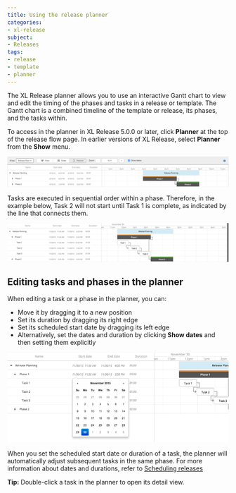 ```yaml
---
title: Using the release planner
categories:
- xl-release
subject:
- Releases
tags:
- release
- template
- planner
---
```


The XL Release planner allows you to use an interactive Gantt chart to view and edit the timing of the phases and tasks in a release or template. The Gantt chart is a combined timeline of the template or release, its phases, and the tasks within.

To access in the planner in XL Release 5.0.0 or later, click **Planner** at the top of the release flow page. In earlier versions of XL Release, select **Planner** from the **Show** menu.

![Planner: phases overview](../images/planner-phases.png)

Tasks are executed in sequential order within a phase. Therefore, in the example below, Task 2 will not start until Task 1 is complete, as indicated by the line that connects them.

![Planner: default sequence](../images/planner-default-sequence.png)

## Editing tasks and phases in the planner

When editing a task or a phase in the planner, you can:

* Move it by dragging it to a new position
* Set its duration by dragging its right edge
* Set its scheduled start date by dragging its left edge
* Alternatively, set the dates and duration by clicking **Show dates** and then setting them explicitly

![Planner: sequence with start and dates](../images/planner-date-picker.png)

When you set the scheduled start date or duration of a task, the planner will automatically adjust subsequent tasks in the same phase. For more information about dates and durations, refer to [Scheduling releases](/xl-release/how-to/scheduling-releases.html)

**Tip:** Double-click a task in the planner to open its detail view.
